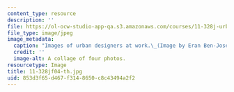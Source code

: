```yaml
---
content_type: resource
description: ''
file: https://ol-ocw-studio-app-qa.s3.amazonaws.com/courses/11-328j-urban-design-skills-observing-interpreting-and-representing-the-city-fall-2004/853d3f65d467f3148650c8c43494a2f2_11-328jf04-th.jpg
file_type: image/jpeg
image_metadata:
  caption: "Images of urban designers at work.\_(Image by Eran Ben-Joseph.)"
  credit: ''
  image-alt: A collage of four photos.
resourcetype: Image
title: 11-328jf04-th.jpg
uid: 853d3f65-d467-f314-8650-c8c43494a2f2
---
```

